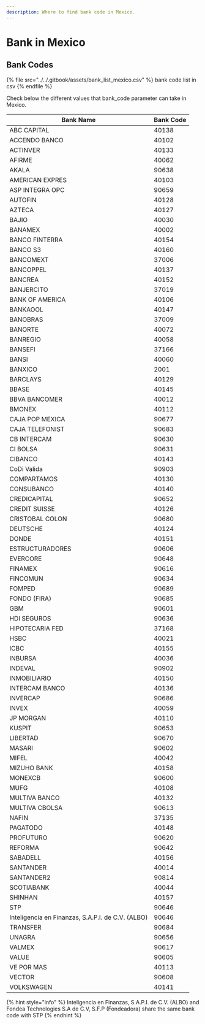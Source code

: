 ```yaml
---
description: Where to find bank code in Mexico.
---
```


# Bank in Mexico

## Bank Codes

{% file src="../../.gitbook/assets/bank_list_mexico.csv" %}
bank code list in csv
{% endfile %}

Check below the different values that bank\_code parameter can take in Mexico.

| Bank Name                                         | Bank Code |
| ------------------------------------------------- | --------- |
| ABC CAPITAL                                       | 40138     |
| ACCENDO BANCO                                     | 40102     |
| ACTINVER                                          | 40133     |
| AFIRME                                            | 40062     |
| AKALA                                             | 90638     |
| AMERICAN EXPRES                                   | 40103     |
| ASP INTEGRA OPC                                   | 90659     |
| AUTOFIN                                           | 40128     |
| AZTECA                                            | 40127     |
| BAJIO                                             | 40030     |
| BANAMEX                                           | 40002     |
| BANCO FINTERRA                                    | 40154     |
| BANCO S3                                          | 40160     |
| BANCOMEXT                                         | 37006     |
| BANCOPPEL                                         | 40137     |
| BANCREA                                           | 40152     |
| BANJERCITO                                        | 37019     |
| BANK OF AMERICA                                   | 40106     |
| BANKAOOL                                          | 40147     |
| BANOBRAS                                          | 37009     |
| BANORTE                                           | 40072     |
| BANREGIO                                          | 40058     |
| BANSEFI                                           | 37166     |
| BANSI                                             | 40060     |
| BANXICO                                           | 2001      |
| BARCLAYS                                          | 40129     |
| BBASE                                             | 40145     |
| BBVA BANCOMER                                     | 40012     |
| BMONEX                                            | 40112     |
| CAJA POP MEXICA                                   | 90677     |
| CAJA TELEFONIST                                   | 90683     |
| CB INTERCAM                                       | 90630     |
| CI BOLSA                                          | 90631     |
| CIBANCO                                           | 40143     |
| CoDi Valida                                       | 90903     |
| COMPARTAMOS                                       | 40130     |
| CONSUBANCO                                        | 40140     |
| CREDICAPITAL                                      | 90652     |
| CREDIT SUISSE                                     | 40126     |
| CRISTOBAL COLON                                   | 90680     |
| DEUTSCHE                                          | 40124     |
| DONDE                                             | 40151     |
| ESTRUCTURADORES                                   | 90606     |
| EVERCORE                                          | 90648     |
| FINAMEX                                           | 90616     |
| FINCOMUN                                          | 90634     |
| FOMPED                                            | 90689     |
| FONDO (FIRA)                                      | 90685     |
| GBM                                               | 90601     |
| HDI SEGUROS                                       | 90636     |
| HIPOTECARIA FED                                   | 37168     |
| HSBC                                              | 40021     |
| ICBC                                              | 40155     |
| INBURSA                                           | 40036     |
| INDEVAL                                           | 90902     |
| INMOBILIARIO                                      | 40150     |
| INTERCAM BANCO                                    | 40136     |
| INVERCAP                                          | 90686     |
| INVEX                                             | 40059     |
| JP MORGAN                                         | 40110     |
| KUSPIT                                            | 90653     |
| LIBERTAD                                          | 90670     |
| MASARI                                            | 90602     |
| MIFEL                                             | 40042     |
| MIZUHO BANK                                       | 40158     |
| MONEXCB                                           | 90600     |
| MUFG                                              | 40108     |
| MULTIVA BANCO                                     | 40132     |
| MULTIVA CBOLSA                                    | 90613     |
| NAFIN                                             | 37135     |
| PAGATODO                                          | 40148     |
| PROFUTURO                                         | 90620     |
| REFORMA                                           | 90642     |
| SABADELL                                          | 40156     |
| SANTANDER                                         | 40014     |
| SANTANDER2                                        | 90814     |
| SCOTIABANK                                        | 40044     |
| SHINHAN                                           | 40157     |
| STP                                               | 90646     |
| Inteligencia en Finanzas, S.A.P.I. de C.V. (ALBO) | 90646     |
| TRANSFER                                          | 90684     |
| UNAGRA                                            | 90656     |
| VALMEX                                            | 90617     |
| VALUE                                             | 90605     |
| VE POR MAS                                        | 40113     |
| VECTOR                                            | 90608     |
| VOLKSWAGEN                                        | 40141     |

{% hint style="info" %}
Inteligencia en Finanzas, S.A.P.I. de C.V. (ALBO) and Fondea Technologies S.A de C.V, S.F.P (Fondeadora) share the same bank code with STP
{% endhint %}
